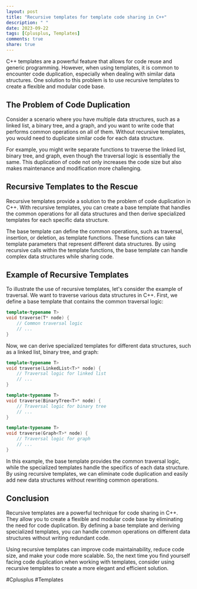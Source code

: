 ```yaml
---
layout: post
title: "Recursive templates for template code sharing in C++"
description: " "
date: 2023-09-22
tags: [Cplusplus, Templates]
comments: true
share: true
---
```


C++ templates are a powerful feature that allows for code reuse and generic programming. However, when using templates, it is common to encounter code duplication, especially when dealing with similar data structures. One solution to this problem is to use recursive templates to create a flexible and modular code base.

## The Problem of Code Duplication ##

Consider a scenario where you have multiple data structures, such as a linked list, a binary tree, and a graph, and you want to write code that performs common operations on all of them. Without recursive templates, you would need to duplicate similar code for each data structure.

For example, you might write separate functions to traverse the linked list, binary tree, and graph, even though the traversal logic is essentially the same. This duplication of code not only increases the code size but also makes maintenance and modification more challenging.

## Recursive Templates to the Rescue ##

Recursive templates provide a solution to the problem of code duplication in C++. With recursive templates, you can create a base template that handles the common operations for all data structures and then derive specialized templates for each specific data structure.

The base template can define the common operations, such as traversal, insertion, or deletion, as template functions. These functions can take template parameters that represent different data structures. By using recursive calls within the template functions, the base template can handle complex data structures while sharing code.

## Example of Recursive Templates ##

To illustrate the use of recursive templates, let's consider the example of traversal. We want to traverse various data structures in C++. First, we define a base template that contains the common traversal logic:

```cpp
template<typename T>
void traverse(T* node) {
    // Common traversal logic
    // ...
}
```

Now, we can derive specialized templates for different data structures, such as a linked list, binary tree, and graph:

```cpp
template<typename T>
void traverse(LinkedList<T>* node) {
    // Traversal logic for linked list
    // ...
}

template<typename T>
void traverse(BinaryTree<T>* node) {
    // Traversal logic for binary tree
    // ...
}

template<typename T>
void traverse(Graph<T>* node) {
    // Traversal logic for graph
    // ...
}
```

In this example, the base template provides the common traversal logic, while the specialized templates handle the specifics of each data structure. By using recursive templates, we can eliminate code duplication and easily add new data structures without rewriting common operations.

## Conclusion ##

Recursive templates are a powerful technique for code sharing in C++. They allow you to create a flexible and modular code base by eliminating the need for code duplication. By defining a base template and deriving specialized templates, you can handle common operations on different data structures without writing redundant code.

Using recursive templates can improve code maintainability, reduce code size, and make your code more scalable. So, the next time you find yourself facing code duplication when working with templates, consider using recursive templates to create a more elegant and efficient solution.

#Cplusplus #Templates